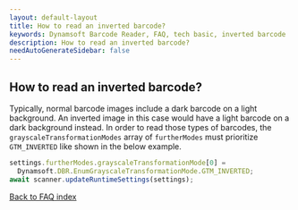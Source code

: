 ```yaml
---
layout: default-layout
title: How to read an inverted barcode?
keywords: Dynamsoft Barcode Reader, FAQ, tech basic, inverted barcode
description: How to read an inverted barcode?
needAutoGenerateSidebar: false
---
```


## How to read an inverted barcode?

Typically, normal barcode images include a dark barcode on a light background. An inverted image in this case would have a light barcode on a dark background instead. In order to read those types of barcodes, the `grayscaleTransformationModes` array of `furtherModes` must prioritize `GTM_INVERTED` like shown in the below example.

```javascript
settings.furtherModes.grayscaleTransformationMode[0] =
  Dynamsoft.DBR.EnumGrayscaleTransformationMode.GTM_INVERTED;
await scanner.updateRuntimeSettings(settings);
```

[Back to FAQ index](index.md)
